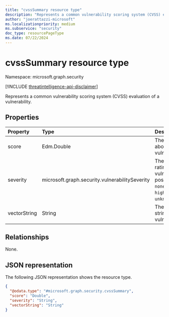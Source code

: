 ```yaml
---
title: "cvssSummary resource type"
description: "Represents a common vulnerability scoring system (CVSS) evaluation of a vulnerability."
author: "joerattazzi-microsoft"
ms.localizationpriority: medium
ms.subservice: "security"
doc_type: resourcePageType
ms.date: 07/22/2024
---
```


# cvssSummary resource type

Namespace: microsoft.graph.security

[!INCLUDE [threatintelligence-api-disclaimer](../../includes/threatintelligence-api-disclaimer.md)]

Represents a common vulnerability scoring system (CVSS) evaluation of a vulnerability.

## Properties

| Property     | Type                                           | Description                                                                                                                                  |
| :----------- | :--------------------------------------------- | :------------------------------------------------------------------------------------------------------------------------------------------- |
| score        | Edm.Double                                     | The CVSS score about this vulnerability.                                                                                                     |
| severity     | microsoft.graph.security.vulnerabilitySeverity | The CVSS severity rating for this vulnerability. The possible values are: `none`, `low`, `medium`, `high`, `critical`, `unknownFutureValue`. |
| vectorString | String                                         | The CVSS vector string for this vulnerability.                                                                                               |

## Relationships

None.

## JSON representation

The following JSON representation shows the resource type.

<!-- {
  "blockType": "resource",
  "@odata.type": "microsoft.graph.security.cvssSummary"
}
-->

```json
{
  "@odata.type": "#microsoft.graph.security.cvssSummary",
  "score": "Double",
  "severity": "String",
  "vectorString": "String"
}
```

